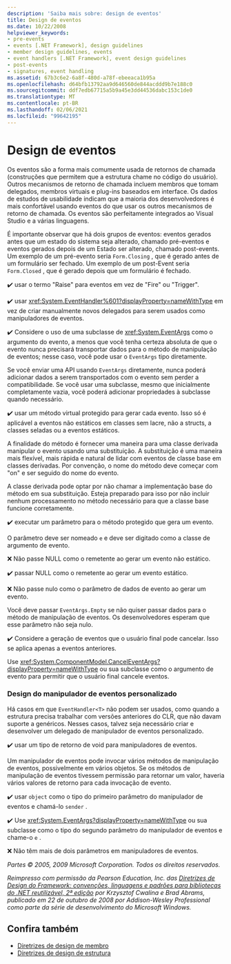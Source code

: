 ```yaml
---
description: 'Saiba mais sobre: design de eventos'
title: Design de eventos
ms.date: 10/22/2008
helpviewer_keywords:
- pre-events
- events [.NET Framework], design guidelines
- member design guidelines, events
- event handlers [.NET Framework], event design guidelines
- post-events
- signatures, event handling
ms.assetid: 67b3c6e2-6a8f-480d-a78f-ebeeaca1b95a
ms.openlocfilehash: d64bfb13792aa9d646560de844acddd9b7e188c0
ms.sourcegitcommit: ddf7edb67715a5b9a45e3dd44536dabc153c1de0
ms.translationtype: MT
ms.contentlocale: pt-BR
ms.lasthandoff: 02/06/2021
ms.locfileid: "99642195"
---
```

# <a name="event-design"></a>Design de eventos

Os eventos são a forma mais comumente usada de retornos de chamada (construções que permitem que a estrutura chame no código do usuário). Outros mecanismos de retorno de chamada incluem membros que tomam delegados, membros virtuais e plug-ins baseados em interface. Os dados de estudos de usabilidade indicam que a maioria dos desenvolvedores é mais confortável usando eventos do que usar os outros mecanismos de retorno de chamada. Os eventos são perfeitamente integrados ao Visual Studio e a várias linguagens.

 É importante observar que há dois grupos de eventos: eventos gerados antes que um estado do sistema seja alterado, chamado pré-eventos e eventos gerados depois de um Estado ser alterado, chamado post-events. Um exemplo de um pré-evento seria `Form.Closing` , que é gerado antes de um formulário ser fechado. Um exemplo de um post-Event seria `Form.Closed` , que é gerado depois que um formulário é fechado.

 ✔️ usar o termo "Raise" para eventos em vez de "Fire" ou "Trigger".

 ✔️ usar <xref:System.EventHandler%601?displayProperty=nameWithType> em vez de criar manualmente novos delegados para serem usados como manipuladores de eventos.

 ✔️ Considere o uso de uma subclasse de <xref:System.EventArgs> como o argumento do evento, a menos que você tenha certeza absoluta de que o evento nunca precisará transportar dados para o método de manipulação de eventos; nesse caso, você pode usar o `EventArgs` tipo diretamente.

 Se você enviar uma API usando `EventArgs` diretamente, nunca poderá adicionar dados a serem transportados com o evento sem perder a compatibilidade. Se você usar uma subclasse, mesmo que inicialmente completamente vazia, você poderá adicionar propriedades à subclasse quando necessário.

 ✔️ usar um método virtual protegido para gerar cada evento. Isso só é aplicável a eventos não estáticos em classes sem lacre, não a structs, a classes seladas ou a eventos estáticos.

 A finalidade do método é fornecer uma maneira para uma classe derivada manipular o evento usando uma substituição. A substituição é uma maneira mais flexível, mais rápida e natural de lidar com eventos de classe base em classes derivadas. Por convenção, o nome do método deve começar com "on" e ser seguido do nome do evento.

 A classe derivada pode optar por não chamar a implementação base do método em sua substituição. Esteja preparado para isso por não incluir nenhum processamento no método necessário para que a classe base funcione corretamente.

 ✔️ executar um parâmetro para o método protegido que gera um evento.

 O parâmetro deve ser nomeado `e` e deve ser digitado como a classe de argumento de evento.

 ❌ Não passe NULL como o remetente ao gerar um evento não estático.

 ✔️ passar NULL como o remetente ao gerar um evento estático.

 ❌ Não passe nulo como o parâmetro de dados de evento ao gerar um evento.

 Você deve passar `EventArgs.Empty` se não quiser passar dados para o método de manipulação de eventos. Os desenvolvedores esperam que esse parâmetro não seja nulo.

 ✔️ Considere a geração de eventos que o usuário final pode cancelar. Isso se aplica apenas a eventos anteriores.

 Use <xref:System.ComponentModel.CancelEventArgs?displayProperty=nameWithType> ou sua subclasse como o argumento de evento para permitir que o usuário final cancele eventos.

### <a name="custom-event-handler-design"></a>Design do manipulador de eventos personalizado

 Há casos em que `EventHandler<T>` não podem ser usados, como quando a estrutura precisa trabalhar com versões anteriores do CLR, que não davam suporte a genéricos. Nesses casos, talvez seja necessário criar e desenvolver um delegado de manipulador de eventos personalizado.

 ✔️ usar um tipo de retorno de void para manipuladores de eventos.

 Um manipulador de eventos pode invocar vários métodos de manipulação de eventos, possivelmente em vários objetos. Se os métodos de manipulação de eventos tivessem permissão para retornar um valor, haveria vários valores de retorno para cada invocação de evento.

 ✔️ usar `object` como o tipo do primeiro parâmetro do manipulador de eventos e chamá-lo `sender` .

 ✔️ Use <xref:System.EventArgs?displayProperty=nameWithType> ou sua subclasse como o tipo do segundo parâmetro do manipulador de eventos e chame-o `e` .

 ❌ Não têm mais de dois parâmetros em manipuladores de eventos.

 *Partes © 2005, 2009 Microsoft Corporation. Todos os direitos reservados.*

 *Reimpresso com permissão da Pearson Education, Inc. das [Diretrizes de Design do Framework: convenções, linguagens e padrões para bibliotecas do .NET reutilizável, 2ª edição](https://www.informit.com/store/framework-design-guidelines-conventions-idioms-and-9780321545619) por Krzysztof Cwalina e Brad Abrams, publicado em 22 de outubro de 2008 por Addison-Wesley Professional como parte da série de desenvolvimento do Microsoft Windows.*

## <a name="see-also"></a>Confira também

- [Diretrizes de design de membro](member.md)
- [Diretrizes de design de estrutura](index.md)
